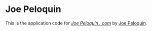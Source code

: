 # Joe Peloquin

This is the application code for [*Joe Peloquin . com*](http://joepeloquin.com/)
by [Joe Peloquin](http://joepeloquin.com/).

